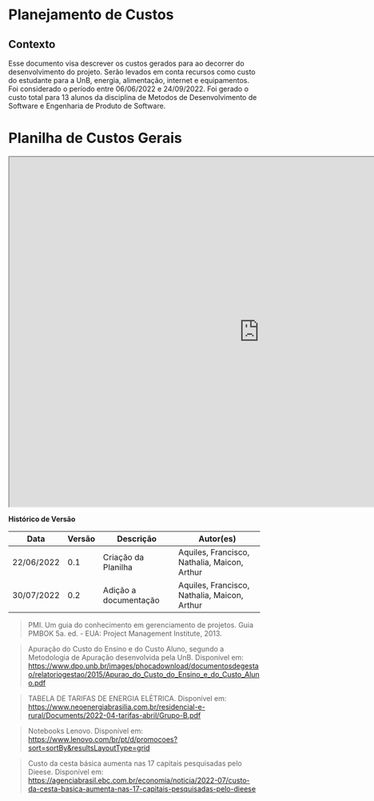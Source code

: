 # Planejamento de Custos

## Contexto

Esse documento visa descrever os custos gerados para ao decorrer do desenvolvimento do projeto. Serão levados em conta recursos como custo do estudante para a UnB, energia, alimentação, internet e equipamentos. Foi considerado o período entre 06/06/2022 e 24/09/2022. Foi gerado o custo total para 13 alunos da disciplina de Metodos de Desenvolvimento de Software e Engenharia de Produto de Software.

# Planilha de Custos Gerais

<iframe src="https://docs.google.com/spreadsheets/d/e/2PACX-1vRSYpnvGF55QKW97awFou9gZBMk7eK697RVQYc2uyuA4My4wMGxdGfFSkkI0_pFUmxBkAb404Vb7-hy/pubhtml?widget=true&amp;headers=false" height="700px" width="1000px"></iframe>

**Histórico de Versão**

| Data       | Versão | Descrição             | Autor(es)                                    |
| ---------- | ------ | --------------------- | -------------------------------------------- |
| 22/06/2022 | 0.1    | Criação da Planilha   | Aquiles, Francisco, Nathalia, Maicon, Arthur |
| 30/07/2022 | 0.2    | Adição a documentação | Aquiles, Francisco, Nathalia, Maicon, Arthur |

> PMI. Um guia do conhecimento em gerenciamento de projetos. Guia PMBOK 5a. ed. - EUA: Project Management Institute, 2013.

> Apuração do Custo do Ensino e do Custo Aluno, segundo a Metodologia de Apuração desenvolvida pela UnB. Disponível em: https://www.dpo.unb.br/images/phocadownload/documentosdegestao/relatoriogestao/2015/Apurao_do_Custo_do_Ensino_e_do_Custo_Aluno.pdf

> TABELA DE TARIFAS DE ENERGIA ELÉTRICA. Disponível em: https://www.neoenergiabrasilia.com.br/residencial-e-rural/Documents/2022-04-tarifas-abril/Grupo-B.pdf

> Notebooks Lenovo. Disponível em: https://www.lenovo.com/br/pt/d/promocoes?sort=sortBy&resultsLayoutType=grid

> Custo da cesta básica aumenta nas 17 capitais pesquisadas pelo Dieese. Disponível em: https://agenciabrasil.ebc.com.br/economia/noticia/2022-07/custo-da-cesta-basica-aumenta-nas-17-capitais-pesquisadas-pelo-dieese
